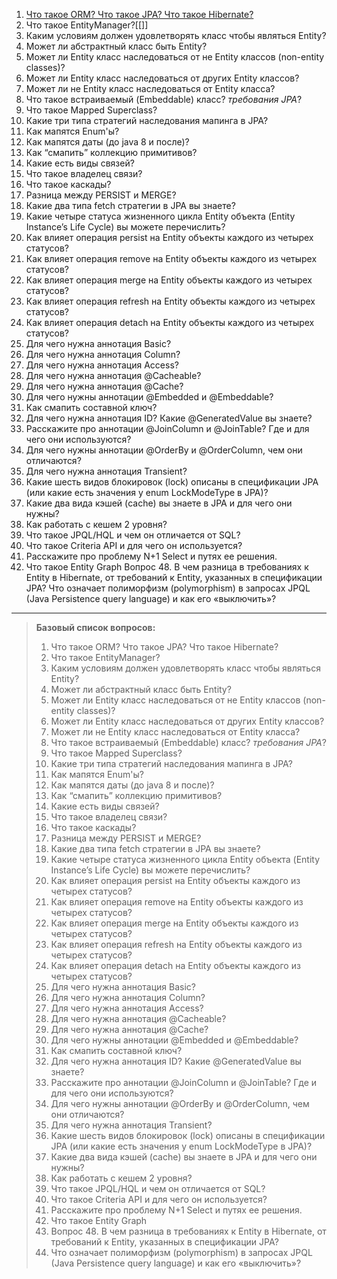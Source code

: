 1. [Что такое ORM? Что такое JPA? Что такое Hibernate?](solutions/01_ORM_JPA_Hibernate.md)
2. Что такое EntityManager?[[]]
3. Каким условиям должен удовлетворять класс чтобы являться Entity?
4. Может ли абстрактный класс быть Entity?
5. Может ли Entity класс наследоваться от не Entity классов (non-entity classes)?
6. Может ли Entity класс наследоваться от других Entity классов?
7. Может ли не Entity класс наследоваться от Entity класса?
8. Что такое встраиваемый (Embeddable) класс? _требования JPA_?
9. Что такое Mapped Superclass?
10. Какие три типа стратегий наследования мапинга в JPA?
11. Как мапятся Enum'ы?
12. Как мапятся даты (до java 8 и после)?
13. Как “смапить” коллекцию примитивов?
14. Какие есть виды связей?
15. Что такое владелец связи?
16. Что такое каскады?
17. Разница между PERSIST и MERGE?
18. Какие два типа fetch стратегии в JPA вы знаете?
19. Какие четыре статуса жизненного цикла Entity объекта (Entity Instance’s Life Cycle) вы можете перечислить?
20. Как влияет операция persist на Entity объекты каждого из четырех статусов?
21. Как влияет операция remove на Entity объекты каждого из четырех статусов?
22. Как влияет операция merge на Entity объекты каждого из четырех статусов?
23. Как влияет операция refresh на Entity объекты каждого из четырех статусов?
24. Как влияет операция detach на Entity объекты каждого из четырех статусов?
25. Для чего нужна аннотация Basic?
26. Для чего нужна аннотация Column?
27. Для чего нужна аннотация Access?
28. Для чего нужна аннотация @Cacheable?
29. Для чего нужна аннотация @Cache?
30. Для чего нужны аннотации @Embedded и @Embeddable?
31. Как смапить составной ключ?
32. Для чего нужна аннотация ID? Какие @GeneratedValue вы знаете?
33. Расскажите про аннотации @JoinColumn и @JoinTable? Где и для чего они используются?
34. Для чего нужны аннотации @OrderBy и @OrderColumn, чем они отличаются?
35. Для чего нужна аннотация Transient?
36. Какие шесть видов блокировок (lock) описаны в спецификации JPA (или какие есть значения у enum LockModeType в JPA)?
37. Какие два вида кэшей (cache) вы знаете в JPA и для чего они нужны?
38. Как работать с кешем 2 уровня?
39. Что такое JPQL/HQL и чем он отличается от SQL?
40. Что такое Criteria API и для чего он используется?
41. Расскажите про проблему N+1 Select и путях ее решения.
42. Что такое Entity Graph
Вопрос 48. В чем разница в требованиях к Entity в Hibernate, от требований к Entity, указанных в спецификации JPA?
Что означает полиморфизм (polymorphism) в запросах JPQL (Java Persistence query language) и как его «выключить»?

---

> **Базовый список вопросов:**
> 1. Что такое ORM? Что такое JPA? Что такое Hibernate?
> 2. Что такое EntityManager?
> 3. Каким условиям должен удовлетворять класс чтобы являться Entity?
> 4. Может ли абстрактный класс быть Entity?
> 5. Может ли Entity класс наследоваться от не Entity классов (non-entity classes)?
> 6. Может ли Entity класс наследоваться от других Entity классов?
> 7. Может ли не Entity класс наследоваться от Entity класса?
> 8. Что такое встраиваемый (Embeddable) класс? _требования JPA_?
> 9. Что такое Mapped Superclass?
> 10. Какие три типа стратегий наследования мапинга в JPA?
> 11. Как мапятся Enum'ы?
> 12. Как мапятся даты (до java 8 и после)?
> 13. Как “смапить” коллекцию примитивов?
> 14. Какие есть виды связей?
> 15. Что такое владелец связи?
> 16. Что такое каскады?
> 17. Разница между PERSIST и MERGE?
> 18. Какие два типа fetch стратегии в JPA вы знаете?
> 19. Какие четыре статуса жизненного цикла Entity объекта (Entity Instance’s Life Cycle) вы можете перечислить?
> 20. Как влияет операция persist на Entity объекты каждого из четырех статусов?
> 21. Как влияет операция remove на Entity объекты каждого из четырех статусов?
> 22. Как влияет операция merge на Entity объекты каждого из четырех статусов?
> 23. Как влияет операция refresh на Entity объекты каждого из четырех статусов?
> 24. Как влияет операция detach на Entity объекты каждого из четырех статусов?
> 25. Для чего нужна аннотация Basic?
> 26. Для чего нужна аннотация Column?
> 27. Для чего нужна аннотация Access?
> 28. Для чего нужна аннотация @Cacheable?
> 29. Для чего нужна аннотация @Cache?
> 30. Для чего нужны аннотации @Embedded и @Embeddable?
> 31. Как смапить составной ключ?
> 32. Для чего нужна аннотация ID? Какие @GeneratedValue вы знаете?
> 33. Расскажите про аннотации @JoinColumn и @JoinTable? Где и для чего они используются?
> 34. Для чего нужны аннотации @OrderBy и @OrderColumn, чем они отличаются?
> 35. Для чего нужна аннотация Transient?
> 36. Какие шесть видов блокировок (lock) описаны в спецификации JPA (или какие есть значения у enum LockModeType в JPA)?
> 37. Какие два вида кэшей (cache) вы знаете в JPA и для чего они нужны?
> 38. Как работать с кешем 2 уровня?
> 39. Что такое JPQL/HQL и чем он отличается от SQL?
> 40. Что такое Criteria API и для чего он используется?
> 41. Расскажите про проблему N+1 Select и путях ее решения.
> 42. Что такое Entity Graph
> 43. Вопрос 48. В чем разница в требованиях к Entity в Hibernate, от требований к Entity, указанных в спецификации JPA?
> 44. Что означает полиморфизм (polymorphism) в запросах JPQL (Java Persistence query language) и как его «выключить»?


